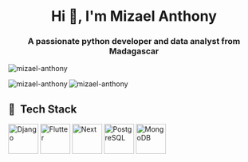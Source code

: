 <h1 align="center">Hi 👋, I'm Mizael Anthony</h1>
<h3 align="center">A passionate python developer and data analyst from Madagascar</h3>

<p align="left"> <img src="https://komarev.com/ghpvc/?username=mizael-anthony&label=Profile%20views&color=0e75b6&style=flat" alt="mizael-anthony" /> </p>

<p><img align="left" src="https://github-readme-stats.vercel.app/api/top-langs?username=mizael-anthony&show_icons=true&locale=en&layout=compact" alt="mizael-anthony" /></p>
<p><img align="center" src="https://github-readme-streak-stats.herokuapp.com/?user=mizael-anthony&" alt="mizael-anthony" /></p>

<h2> 🚀 &nbsp;Tech Stack </h2>
<p align="left">
<img src="https://cdn.jsdelivr.net/gh/devicons/devicon/icons/django/django-plain.svg" alt="Django" width="60" height="60" />
<img src="https://cdn.jsdelivr.net/gh/devicons/devicon/icons/flutter/flutter-original.svg" alt="Flutter"  width="60" height="60" />
<img src="https://cdn.jsdelivr.net/gh/devicons/devicon/icons/nextjs/nextjs-original.svg"  alt="Next" width="60" height="60"/>
<img src="https://cdn.jsdelivr.net/gh/devicons/devicon/icons/postgresql/postgresql-original.svg" alt="PostgreSQL"  width="60" height="60" />
<img src="https://cdn.jsdelivr.net/gh/devicons/devicon/icons/mongodb/mongodb-original.svg" alt="MongoDB"  width="60" height="60" />
</p>

